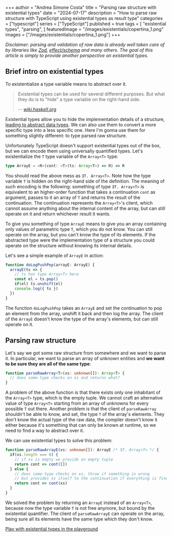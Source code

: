 +++
author = "Andrea Simone Costa"
title = "Parsing raw structure with existential types"
date = "2024-07-17"
description = "How to parse raw structure with TypeScript using existential types as result type"
categories = ["typescript"]
series = ["TypeScript"]
published = true
tags = [
    "existential types",
    "parsing",
]
featuredImage = "/images/existentials/copertina_1.png"
images = ["/images/existentials/copertina_1.png"]
+++

_Disclaimer: parsing and validation of raw data is already well taken care of by libraries like [Zod](https://zod.dev/), [effect/schema](https://github.com/Effect-TS/effect/tree/main/packages/schema) and many others. The goal of this article is simply to provide another perspective on existential types._

## Brief intro on existential types

To existentialize a type variable means to abstract over it.

> Existential types can be used for several different purposes. But what they do is to "hide" a type variable on the right-hand side.
>
> -- <cite>[wiki.haskell.org](https://wiki.haskell.org/Existential_type)</cite>

Existential types allow you to hide the implementation details of a structure, [leading to abstract data types](https://homepages.inf.ed.ac.uk/gdp/publications/Abstract_existential.pdf). We can also use them to convert a more specific type into a less specific one. Here I'm gonna use them for something slightly different: to type parsed raw structure.

Unfortunately TypeScript doesn't support existential types out of the box, but we can encode them using universally quantified types. Let's existentialize the `T` type variable of the `Array<T>` type:

```typescript
type ArrayE = <R>(cont: <T>(ts: Array<T>) => R) => R
```

You should read the above mess as `∃T. Array<T>`. Note how the type variable `T` is hidden on the right-hand side of the definition. The meaning of such encoding is the following: something of type `∃T. Array<T>` is equivalent to an higher-order function that takes a continuation `cont` as argument, passes to it an array of `T` and returns the result of the continuation. The continuation represents the `Array<T>`'s client, which cannot assume anything about the internal content of the array, but can still operate on it and return whichever result it wants.

To give you something of type `ArrayE` means to give you an array containing only values of parametric type `T`, which you do not know. You can still operate on the array, but you can't know the type of its elements. If the abstracted type were the implementation type of a structure you could operate on the structure without knowing its internal details.

Let's see a simple example of `ArrayE` in action:

```typescript
function doLogPushPop(arrayE: ArrayE) {
  arrayE(ts => {
    // ts has type Array<T> here
    const el = ts.pop()
    if(el) ts.unshift(el)
    console.log({ ts })
  })
}
```

The function `doLogPushPop` takes an `ArrayE` and set the continuation to pop an element from the array, unshift it back and then log the array. The client of the `ArrayE` doesn't know the type of the array's elements, but can still operate on it.

## Parsing raw structure

Let's say we got some raw structure from somewhere and we want to parse it. In particular, we want to parse an array of unknown entities and __we want to be sure they are all of the same type__:

```typescript
function parseRawArray<T>(xs: unknown[]): Array<T> {
  // does same-type checks on xs and returns what?
}
```

A problem of the above function is that there exists only one inhabitant of the `Array<T>` type, which is the empty tuple. We cannot craft an alternative value of type `Array<T>` starting from an array of unknowns for every possible `T` out there. Another problem is that the client of `parseRawArray` shouldn't be able to know, and set, the type `T` of the array's elements. They don't know the actual type of the raw data, the compiler doesn't know it either because it's something that can only be known at runtime, so we need to find a way to abstract over it.

We can use existential types to solve this problem:

```typescript
function parseRawArrayE(xs: unknown[]): ArrayE /* ∃T. Array<T> */ {
  if(xs.length === 0) {
    // if xs is empty we provide an empty tuple
    return cont => cont([])
  } else {
    // does same-type checks on xs, throw if something is wrong
    // but provides xs itself to the continuation if everything is fine
    return cont => cont(xs)
  }
}
```

We solved the problem by returning an `ArrayE` instead of an `Array<T>`, because now the type variable `T` is not free anymore, but bound by the existential quantifier. The client of `parseRawArrayE` can operate on the array, being sure all its elements have the same type which they don't know.

[Play with existential types in the playground](https://www.typescriptlang.org/play/?target=7&jsx=0&install-plugin=playground-ts-scanner#code/PTAEBcE8AcFNQIICckENIFFQF5SGAiAFQDpEV0AeAgPgCgo5S1MdRyAlKgCgGMB7AO3AAuVtU7gAziORNKVAJQ4qoNouzK2NGiFABXcAEsANgaigAZrv7dDAiL1DcAFrG4BrUAfMQA7g4BSAMqgvABGAFaukqBOqABu8OAuoBKoALaJMLA0lta2-J4SAPIRGACOuqhGBLycEry6SNywImGRNgA0oAAmsBLCIRFRigDeNKCe3pwl7eBEAOaw4AAKSLzg61lF5nUNTbCKAITYuDNRC0ur65tw25y9-fKj4xOgSEuNBeZVErAA3C8AL5aCY6RbgUBVIygTi8Hz8RTQNZwJBmfjpPqQ-jdFKQNKhXhGCQhbwEpKDWYSF58fj9FJ7ZpXaDE3BsWDmIznOH8ADSsEgEl2jWa8mpAjpDxWyJZKnZnJsRG5fIF9z64FFYtphNgRCMvHmQv2TIkXUlxo1oLAzlcHi8oDJTgpUWJsQSEGSqQyoH4unxsCQJNASN4KMMfRedsNjOlutg-Hm5OOuDNMc58aSz1ebw+SC+P3+QJBoB07htk0hRmhwdDBkxqGx7tgBgDD24SAM0A2SGJqHejZSGJe5l4Ac4nIh1cD9WFsHNoDGWZpdOn+wAIn1uCwzgrwUV4Uz-VB1xI2x2u1HYF1q-IAYvxRDJcfN6chjulnv+AfUZAn+3OyPVX6K9kRvItLXdAxiUnSDQDSSCJAMeNPAKSUunqekZ0KHovHMf04whJJ608cAXgmLxOEOR8N0zLNs3AT4LHzUjQGBZjyOY156FgXhvBXZon0OIg4iqXR4BOXAACI2iiCTQAAMjkjiJi4niejVJ8hJEsSTlAKTX3AWSFKUjC1w3QThKMUTQCTb1dEreTFNoiYqJPTTLPgGyfXsoynMOSCZnKSpqlqPjYAEtzRNNdSNwig5mJorN3no3NGKJbIs1YrN2KciAslU0LwosqzxN03IbAMARDMcpyVO8FzuFinAdIksr8iq4ySxcdxQFgBJBCCoNkUPWtiVU1qKtpJS-OKUoKiqGoL0KrSov6DSirirMEteJKGO+NLmMy14dCqd5UG6SBHC6txYBxO0kn5e11kdXt4HG8UQgDaSbCpLMdCe-0fEgxIXAutJdDpV1gfgT14CRAw4MMN0uNANidlqkz+LMxqbPR+rzK00UnIXWidpSvbfgOsDy04YyMbCrGaXMAx5kaVBQk5aydPqohGeZ1n2fgAAfQXaYKrG419f02Y5mzuYljI0AF0BhdFhl6ZPQSfHbcBpY8rnotcrXTF15WRZy4swHCcGIWtbq7R8FwClQUBwXAf0YV+cA3aQRQYLsULaZ0UwsLsSV7F4Lp6xxOIDGaBJu1QWnFqx8EmtwKxeiZ-gbqOHTAPADTU5KjP2UQnPTaTsWNaIT2070bFS+z7pc9wfONNr4uG6znP4vnJTSbzNLb1eYEJlHlHwNC40sRxFMQxdeIoYHL00wTJwOheHR0Ln5lHHrAByCFIdgkdYaG1ERqLAeICQUSAVYnRoF7X4sUhMgLqjy6bWJO1TGJWBOQZEED2Psql7rL0yHAHIVhyp2Cft2WAbBUA+BkOgTgAAPKQ9c3D8G5AAbQALryGkO-LAxNyKYNjOmJwzxmJLgIrwNkAxUHMFwDSCE6hHACHABgiQhNXio14UQXq-pIAYKUKAdBdcvJGCeH3JynUyzDgDHDBGBg3QyNAOtH6JMcwFA2EwymWZmI6Hwu2Po+9cpwB4joiY9CICYJYJQtIqBoDiM4ejdBFpXjZVouAShIikBiP8RIkJNk9KzCqg4zmkk3r8AkvwiYW1wK2w8Mowa8NTDqPgLg-gABaTR2ilL2KZt2cAAB9EJuBPESDwQABgIUpci-iJDCPjsEqRHjOk6VKf0SpXjknbT0fYQxTlx5jx6mleRtFFHdXSV9aIn84m2J8TsWmlD3jdF0M0TgnBoDoK6NwLxEj9kOUKAFOawU9lSNQKNfShybl3NmIoAA-I4KRIgZGJNeIMiY18DFLCUuMliVMkhrB8N6WAEKMAoAAi1BoDZug4TwoIHqghzESASUCSZL9iZ-OGewiR7DOCEP4cCVi2gwDg1QIsLQ9j4G-G6CwrAuAGWIOQSwklLwRjegxCICSCBsSnQkpHRYIgABMABGFiG8Jg8vRBkflgr0QishGK0A4qADMMruW8sVbpAAMts1AqqaUtFAJqgArDqohdL7xBmfjdZl4qWBsqQSg9+JLJVdHFV0TVtroF5Amj0XgBr9TLHBk4ZYIZOC9iYBgEh8aaJxvQBgcQLJlB4q4bSCEACWCSCINAGN3zyIAMUAWqwEgnBeB4WWqmS5tS6n1JwHl0RARktFKxboobw2RujW4tlTLSGim7WG+YEaq39r2Y6od8bxWiiAA)